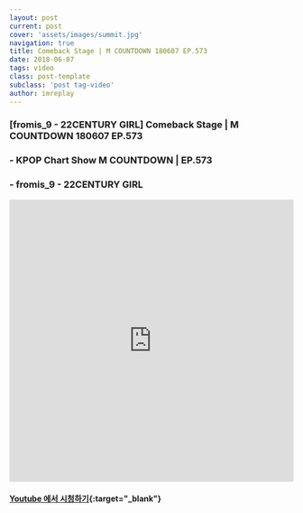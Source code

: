 ```yaml
---
layout: post
current: post
cover: 'assets/images/summit.jpg'
navigation: true
title: Comeback Stage | M COUNTDOWN 180607 EP.573
date: 2018-06-07
tags: video
class: post-template
subclass: 'post tag-video'
author: imreplay
---
```



### [fromis_9 - 22CENTURY GIRL] Comeback Stage | M COUNTDOWN 180607 EP.573

### - KPOP Chart Show M COUNTDOWN | EP.573

### - fromis_9 - 22CENTURY GIRL

<iframe width="100%" height="500" src="https://www.youtube.com/embed/Nj1PgrqD7Z4?rel=0" frameborder="0" allow="autoplay; encrypted-media" allowfullscreen></iframe>


#### [Youtube 에서 시청하기](https://www.youtube.com/watch?v=Nj1PgrqD7Z4){:target="_blank"}